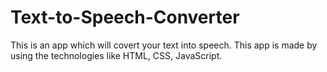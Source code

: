 # Text-to-Speech-Converter
This is an app which will covert your text into speech. 
This app is made by using the technologies like HTML, CSS, JavaScript.
